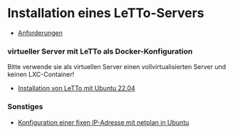 # Installation eines LeTTo-Servers
* [Anforderungen](./anforderungen)

### virtueller Server mit LeTTo als Docker-Konfiguration
Bitte verwende sie als virtuellen Server einen vollvirtualisierten Server und keinen LXC-Container!
* [Installation von LeTTo mit Ubuntu 22.04](./ubuntu-22_04)

### Sonstiges
* [Konfiguration einer fixen IP-Adresse mit netplan in Ubuntu](./Netzwerkkonfiguration)
